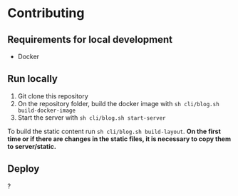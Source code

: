 # Contributing

## Requirements for local development

- Docker

## Run locally

1. Git clone this repository
2. On the repository folder, build the docker image with `sh cli/blog.sh build-docker-image`
3. Start the server with `sh cli/blog.sh start-server`

To build the static content run `sh cli/blog.sh build-layout`. **On the first time or if there are changes in the static files, it is necessary to copy them to server/static.**

## Deploy

?